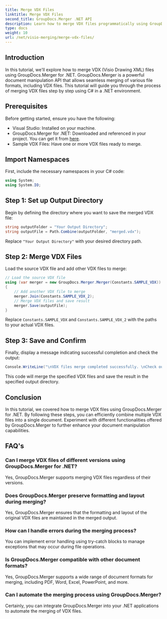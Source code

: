 ```yaml
---
title: Merge VDX Files
linktitle: Merge VDX Files
second_title: GroupDocs.Merger .NET API
description: Learn how to merge VDX files programmatically using GroupDocs.Merger for .NET. This tutorial provides a step-by-step guide.
type: docs
weight: 10
url: /net/visio-merging/merge-vdx-files/
---
```

## Introduction
In this tutorial, we'll explore how to merge VDX (Visio Drawing XML) files using GroupDocs.Merger for .NET. GroupDocs.Merger is a powerful document manipulation API that allows seamless merging of various file formats, including VDX files. This tutorial will guide you through the process of merging VDX files step by step using C# in a .NET environment.
## Prerequisites
Before getting started, ensure you have the following:
- Visual Studio: Installed on your machine.
- GroupDocs.Merger for .NET: Downloaded and referenced in your project. You can get it from [here](https://releases.groupdocs.com/merger/net/).
- Sample VDX Files: Have one or more VDX files ready to merge.

## Import Namespaces
First, include the necessary namespaces in your C# code:
```csharp
using System;
using System.IO;
```
## Step 1: Set up Output Directory
Begin by defining the directory where you want to save the merged VDX file:
```csharp
string outputFolder = "Your Output Directory";
string outputFile = Path.Combine(outputFolder, "merged.vdx");
```
Replace `"Your Output Directory"` with your desired directory path.
## Step 2: Merge VDX Files
Load the source VDX file and add other VDX files to merge:
```csharp
// Load the source VDX file
using (var merger = new GroupDocs.Merger.Merger(Constants.SAMPLE_VDX))
{
    // Add another VDX file to merge
    merger.Join(Constants.SAMPLE_VDX_2);
    // Merge VDX files and save result
    merger.Save(outputFile);
}
```
Replace `Constants.SAMPLE_VDX` and `Constants.SAMPLE_VDX_2` with the paths to your actual VDX files.
## Step 3: Save and Confirm
Finally, display a message indicating successful completion and check the output:
```csharp
Console.WriteLine("\nVDX files merge completed successfully. \nCheck output in {0}", outputFolder);
```
This code will merge the specified VDX files and save the result in the specified output directory.

## Conclusion
In this tutorial, we covered how to merge VDX files using GroupDocs.Merger for .NET. By following these steps, you can efficiently combine multiple VDX files into a single document. Experiment with different functionalities offered by GroupDocs.Merger to further enhance your document manipulation capabilities.

## FAQ's
### Can I merge VDX files of different versions using GroupDocs.Merger for .NET?
Yes, GroupDocs.Merger supports merging VDX files regardless of their versions.
### Does GroupDocs.Merger preserve formatting and layout during merging?
Yes, GroupDocs.Merger ensures that the formatting and layout of the original VDX files are maintained in the merged output.
### How can I handle errors during the merging process?
You can implement error handling using try-catch blocks to manage exceptions that may occur during file operations.
### Is GroupDocs.Merger compatible with other document formats?
Yes, GroupDocs.Merger supports a wide range of document formats for merging, including PDF, Word, Excel, PowerPoint, and more.
### Can I automate the merging process using GroupDocs.Merger?
Certainly, you can integrate GroupDocs.Merger into your .NET applications to automate the merging of VDX files.
